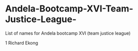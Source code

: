 # Andela-Bootcamp-XVI-Team-Justice-League-
List of names for Andela bootcamp XVI (team justice league)

1	Richard Ekong

